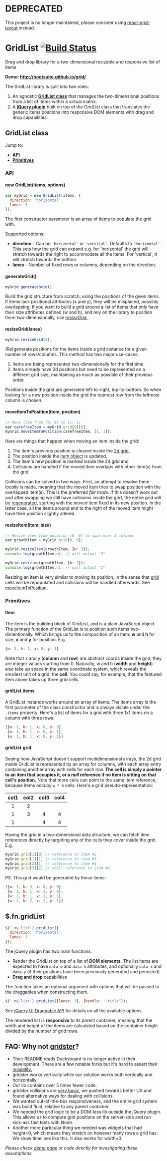 # DEPRECATED 
This project is no longer maintained, please consider using [react-grid-layout](https://github.com/react-grid-layout/react-grid-layout) instead.

GridList [![Build Status](https://travis-ci.org/hootsuite/grid.svg?branch=master)](https://travis-ci.org/hootsuite/grid)
====
Drag and drop library for a two-dimensional resizable and responsive list of
items

**Demo: http://hootsuite.github.io/grid/**

The GridList library is split into two roles:

1. An agnostic [**GridList class**](#gridlist-class) that manages the
two-dimensional positions from a list of items within a virtual matrix.
2. A [**jQuery plugin**](#fngridlist) built on top of the GridList class
that translates the generic items positions into responsive DOM elements with
drag and drop capabilities.

## GridList class

Jump to:

- [**API**](#api)
- [**Primitives**](#primitives)

### API

#### new GridList(items, options)

```js
var myGrid = new GridList(items, {
  direction: 'horizontal',
  lanes: 3
});
```

The first constructor parameter is an array of [items](#primitives) to populate
the grid with.

 Supported options:

 - **direction** - Can be `'horizontal'` or `'vertical'`. Defaults to
   `'horizontal'`. This sets how the grid can expand e.g. for 'horizontal' the
   grid will stretch towards the right to accommodate all the items. For
   'vertical', it will stretch towards the bottom.
 - **lanes** - Number of fixed rows or columns, depending on the
   direction.

#### generateGrid()

```js
myGrid.generateGrid();
```

Build the grid structure from scratch, using the positions of the given
items. If items lack positional attributes (x and y), they will be misplaced,
possibly overlapping. If you want to build a grid around a list of items that
only have their size attributes defined (w and h), and rely on the library to
position them two-dimensionally, use [_resizeGrid._](#resizegridrows)

#### resizeGrid(lanes)

```js
myGrid.resizeGrid(4);
```

(Re)generate positions for the items inside a grid instance for a given number
of rows/columns. This method has two major use-cases:

1. Items are being represented two-dimensionally for the first time.
2. Items already have 2d positions but need to be represented on a different
grid size, maintaining as much as possible of their previous order.

Positions inside the grid are generated left-to-right, top-to-bottom. So when
looking for a new position inside the grid the topmost row from the leftmost
column is chosen.

#### moveItemToPosition(item, position)

```js
// Move item from [0, 0] to [1, 1]
var carefreeItem = myGrid.grid[0][0];
myGrid.moveItemToPosition(carefreeItem, [1, 1]);
```

Here are things that happen when moving an item inside the grid:

1. The item's previous position is cleared inside the [2d grid](#gridlistgrid),
2. The position inside the [item object](#item) is updated,
3. The item's new position is marked inside the 2d grid and
4. Collisions are handled if the moved item overlaps with other item(s) from
the grid.

Collisions can be solved in two ways. First, an attempt to resolve them
_locally_ is made, meaning that the moved item tries to swap position with
the overlapped item(s). This is the preferred _fair trade._ If this doesn't
work out and after swapping we still have collisions inside the grid, the
entire grid will be [regenerated](#resizegridrows), starting with the moved
item fixed in its new position. In the latter case, all the items around and
to the right of the moved item might have their position slightly altered.

#### resizeItem(item, size)

```js
// Resize item from position [0, 0] to span over 3 columns
var growthItem = myGrid.grid[0, 0];

myGrid.resizeItem(growthItem, {w: 3});
console.log(growthItem.w); // will output "3"

myGrid.resizing(growthItem, {h: 2});
console.log(growthItem.h); // will output "2"
```

Resizing an item is very similar to moving its position, in the sense that
[grid](#gridlistgrid) cells will be repopulated and collisions will be handled
afterwards. See [moveItemToPosition.](#moveitemtopositionitem-position)


### Primitives

#### Item

The item is the building block of GridList, and is a plain JavaScript object.
The primary function of the GridList is to position such items
two-dimentionally. Which brings us to the composition of an item: **w** and
**h** for size, **x** and **y** for position. E.g.

```js
{w: 3, h: 1, x: 0, y: 1}
```

Note that x and y (**column** and **row**) are abstract coords inside the grid,
they are integer values starting from 0. Naturally, w and h (**width** and
**height**) also take up space in the same coordinate system, which reveals the
smallest unit of a grid: the **cell.** You could say, for example, that the
featured item above takes up three grid cells.

#### gridList.items

A GridList instance works around an array of items. The items array is the
first parameter of the class constructor and is always visible under the
`.items` property. Here's a list of items for a grid with three 1x1 items on a
column with three rows:

```js
[{w: 1, h: 1, x: 0, y: 0},
 {w: 1, h: 1, x: 0, y: 1},
 {w: 1, h: 1, x: 0, y: 2}]
```

#### gridList.grid

Seeing how JavaScript doesn't support multidimensional arrays, the 2d grid
inside GridList is represented by an array for columns, with each array entry
containing another array with cells for each row. __The cell is simply a pointer
to an item that occupies it, or a *null* reference if no item is sitting on
that cell's position.__ Note that more cells can point to the same item
reference, because items occupy `w * h` cells. Here's a grid
pseudo-representation:

| col1 | col2 | col3 | col4 |
| :--: | :--: | :--: | :--: |
| 1    | 2    |      |      |
| 1    | 3    | 4    | 4    |
| 1    |      | 4    | 4    |

Having the grid in a two-dimensional data structure, we can fetch item
references directly by targeting any of the cells they cover inside the grid.
E.g.

```js
myGrid.grid[1][0] // reference to item #2
myGrid.grid[1][1] // reference to item #3
myGrid.grid[2][1] // reference to item #4
myGrid.grid[3][2] // still reference to item #4
```

PS. This grid would be generated by these items:

```js
[{w: 1, h: 3, x: 0, y: 0},
 {w: 1, h: 1, x: 1, y: 0},
 {w: 1, h: 1, x: 1, y: 1},
 {w: 2, h: 2, x: 2, y: 1}]
```

## $.fn.gridList

```js
$('.my-list').gridList({
  direction: 'horizontal',
  lanes: 3
});
```

The jQuery plugin has two main functions:

- Render the GridList on top of a list of **DOM elements.** The list items are
expected to have `data-w` and `data-h` attributes, and optionally `data-x` and
`data-y` (if their positions have been previously generated and persisted)
- **Drag and drop** capabilities

The function takes an optional argument with options that will be passed to the
draggables when constructing them.

```js
$('.my-list').gridList({lanes: 3}, {handle: '.title'});
```

See [jQuery UI Draggable API](https://api.jqueryui.com/draggable/) for details on all
the available options.

The rendered list is **responsive** to its parent container, meaning that the
width and height of the items are calculated based on the container height
divided by the number of grid rows.

## FAQ: Why not [gridster](https://github.com/ducksboard/gridster.js)?

- Their README reads Ducksboard is no longer active in their development. There
  are a few notable forks but it's hard to assert their
  [reliability.](https://github.com/dustmoo/gridster.js/issues)
- gridster works vertically while our solution works both vertically and
  horizontally.
- Our lib contains over 5 times fewer code.
- gridster collisions are [very
  basic](https://github.com/ducksboard/gridster.js/issues/54), we pushed towards
  better UX and found alternative ways for dealing with collisions.
- We wanted out-of-the-box responsiveness, and the entire grid system was build
  fluid, relative to any parent container.
- We needed the grid logic to be a DOM-less lib outside the jQuery plugin. This
  allows us to compute grid positions on the server-side and run kick-ass fast
  tests with Node.
- Another more particular thing we needed was widgets that had height=0, which
  means they stretch on however many rows a grid has. We show timelines like
  this. It also works for width=0.

*Please check [demo page](http://hootsuite.github.io/grid/) or code directly for
investigating these assumptions.*
